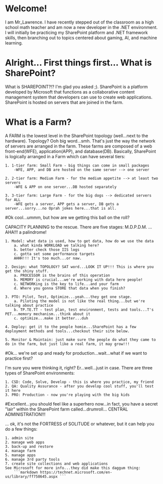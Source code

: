 # Welcome!

I am Mr_Lawrence. I have recently stepped out of the classroom as a high school math teacher and am now a new developer in the .NET environment. I will initially be practicing my SharePoint platform and .NET framework skills, then branching out to topics centered about gaming, AI, and machine learning. 

# Alright... First things first... What is SharePoint?

What is SHAREPOINT?!? I'm glad you asked ;). SharePoint is a platform developed by Microsoft that functions as a collaborative content management system that developers can use to create web applications. SharePoint is hosted on servers that are joined in the farm.

# What is a Farm? 

A FARM is the lowest level in the SharePoint topology (well...next to the hardware). Topology? Ooh big word...smh. That's just the way the network of servers are arranged in the farm. These farms are composed of a web front-end(WFE), application(APP), and database(DB). Basically, SharePoint is logically arranged in a Farm which can have several tiers:
    
    1. 1-tier farm: Small Farm - big things can come in small packages
        -WFE, APP, and DB are hosted on the same server --> one server
    
    2. 2-tier farm: Medium Farm - for the medium appetite --> at least two servers
        -WFE & APP on one server...DB hosted separately
    
    3. 3-tier farm: Large Farm - for the big dogs --> dedicated servers for ALL
        -WFE gets a server, APP gets a server, DB gets a server...sorry...no Oprah jokes here...that is all.
    
#Ok cool...ummm, but how are we getting this ball on the roll?

CAPACITY PLANNING to the rescue. There are five stages: M.D.P.D.M. ... AHA!!! a palindrome!
    
    1. Model: what data is used, how to get data, how do we use the data
        a. what kinda WORKLOAD we talking here?
        b. better check those IIS logs
        c. gotta set some performance targets
        AHHH!!! It's too much...or naw.
        
    2. Design: what TOPOLOGY? SAT word...LOOK IT UP!!! This is where you get the shiny stuff.
        a. PROCESSOR is the brains of this operation
        b. MEMORY is crucial...we're working with data here people!
        c. NETWORKing is the key to life...and your farm
        d. Where you gonna STORE that data when you finish?
    
    3. PTO: Pilot, Test, Optimize...yeah...they get one stage.
        a. Piloting the model is not like the real thing...but we're talking about practice
        b. TP.TE.TT - test plan, test environment, tests and tools...T's PET...memory mechanism...think about it
        c. optimize...make it better...duh
    
    4. Deploy: get it to the people homie...SharePoint has a few deployment methods and tools...checkout their site below.
    
    5. Monitor & Maintain: just make sure the people do what they came to do in the farm, but just like a real farm, it may grow!!!
    

#Ok... we're set up and ready for production...wait...what if we want to practice first?

I'm sure you were thinking it, right? Er...well...just in case. There are three types of SharePoint environments:
    
    1. CSD: Code, Solve, Develop - this is where you practice, my friend
    2. QA: Quality Assurance - after you develop cool stuff, you'll test it here
    3. PRO: Production - now you're playing with the big kids
    
#Excellent...you should feel like a superhero now...in fact, you have a secret "lair" within the SharePoint farm called...drumroll...
                                                        CENTRAL ADMINISTRATION!!! 
                                                
... ok, it's not the FORTRESS of SOLITUDE or whatever, but it can help you do a few things:
    
    1. admin site
    2. manage web apps
    3. back-up and restore
    4. manage farm
    5. manage apps
    6. manage 3rd party tools
    7. create site collections and web applications
    See Microsoft for more info...they did make this daggum thing:
        ```markdown https://technet.microsoft.com/en-us/library/ff758645.aspx ```

